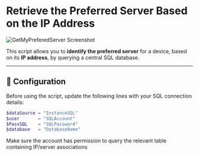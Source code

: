 # Retrieve the Preferred Server Based on the IP Address

![GetMyPreferedServer Screenshot](https://blog.wuibaille.fr/wp-content/uploads/2024/04/GetMyPreferedServer.png)

This script allows you to **identify the preferred server** for a device, based on its **IP address**, by querying a central SQL database.

---

## 🔧 Configuration

Before using the script, update the following lines with your SQL connection details:

```powershell
$dataSource = "InstanceSQL"
$user       = "SQLAccount"
$PassSQL    = "SQLPassword"
$database   = "DatabaseName"
```

Make sure the account has permission to query the relevant table containing IP/server associations